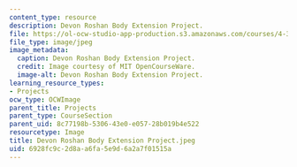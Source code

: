 ```yaml
---
content_type: resource
description: Devon Roshan Body Extension Project.
file: https://ol-ocw-studio-app-production.s3.amazonaws.com/courses/4-301-introduction-to-the-visual-arts-spring-2007/6928fc9c2d8aa6fa5e9d6a2a7f01515a_DevonRoshanBodyExtensionProject.jpeg
file_type: image/jpeg
image_metadata:
  caption: Devon Roshan Body Extension Project.
  credit: Image courtesy of MIT OpenCourseWare.
  image-alt: Devon Roshan Body Extension Project.
learning_resource_types:
- Projects
ocw_type: OCWImage
parent_title: Projects
parent_type: CourseSection
parent_uid: 8c77198b-5306-43e0-e057-28b019b4e522
resourcetype: Image
title: Devon Roshan Body Extension Project.jpeg
uid: 6928fc9c-2d8a-a6fa-5e9d-6a2a7f01515a
---
```

